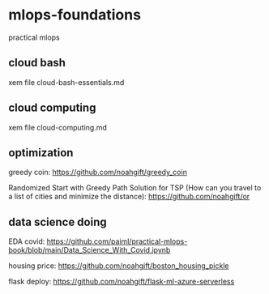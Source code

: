 # mlops-foundations
practical mlops

## cloud bash
xem file cloud-bash-essentials.md

## cloud computing
xem file cloud-computing.md

## optimization
greedy coin: https://github.com/noahgift/greedy_coin

Randomized Start with Greedy Path Solution for TSP (How can you travel to a list of cities and minimize the distance): https://github.com/noahgift/or

## data science doing
EDA covid: https://github.com/paiml/practical-mlops-book/blob/main/Data_Science_With_Covid.ipynb

housing price: https://github.com/noahgift/boston_housing_pickle

flask deploy: https://github.com/noahgift/flask-ml-azure-serverless